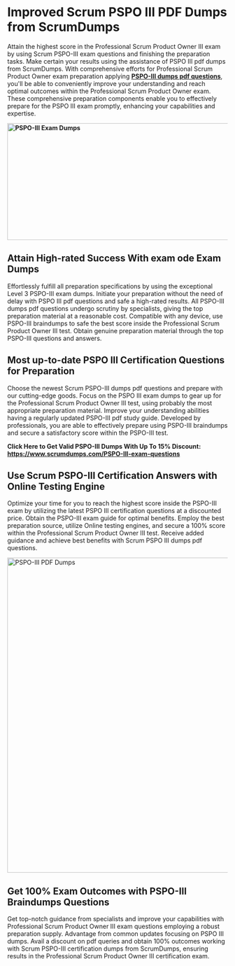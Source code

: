 <h1><strong>Improved Scrum PSPO III PDF Dumps from ScrumDumps</strong></h1>
<p>Attain the highest score in the Professional Scrum Product Owner III exam by using Scrum PSPO-III exam questions and finishing the preparation tasks. Make certain your results using the assistance of PSPO III pdf dumps from ScrumDumps. With comprehensive efforts for Professional Scrum Product Owner exam preparation applying <strong><a href="https://www.scrumdumps.com/PSPO-III-exam-questions">PSPO-III dumps pdf questions</a></strong>, you'll be able to conveniently improve your understanding and reach optimal outcomes within the Professional Scrum Product Owner exam. These comprehensive preparation components enable you to effectively prepare for the PSPO III exam promptly, enhancing your capabilities and expertise.</p>
<p><strong><img src="https://i.ibb.co/8bjQb49/Copy-of-Cleaning-service-banner-Made-with-Poster-My-Wall-2.jpg" alt="PSPO-III Exam Dumps" width="800" height="267" /></strong></p>
<h2><strong>Attain High-rated Success With exam ode Exam Dumps</strong></h2>
<p>Effortlessly fulfill all preparation specifications by using the exceptional Level 3 PSPO-III exam dumps. Initiate your preparation without the need of delay with PSPO III pdf questions and safe a high-rated results. All PSPO-III dumps pdf questions undergo scrutiny by specialists, giving the top preparation material at a reasonable cost. Compatible with any device, use PSPO-III braindumps to safe the best score inside the Professional Scrum Product Owner III test. Obtain genuine preparation material through the top PSPO-III questions and answers.</p>
<h2><strong>Most up-to-date PSPO III Certification Questions for Preparation</strong></h2>
<p>Choose the newest Scrum PSPO-III dumps pdf questions and prepare with our cutting-edge goods. Focus on the PSPO III exam dumps to gear up for the Professional Scrum Product Owner III test, using probably the most appropriate preparation material. Improve your understanding abilities having a regularly updated PSPO-III pdf study guide. Developed by professionals, you are able to effectively prepare using PSPO-III braindumps and secure a satisfactory score within the PSPO-III test.</p>
<p><strong>Click Here to Get Valid PSPO-III Dumps With Up To 15% Discount: <a href="https://www.scrumdumps.com/PSPO-III-exam-questions">https://www.scrumdumps.com/PSPO-III-exam-questions</a></strong></p>
<h2><strong>Use Scrum PSPO-III Certification Answers with Online Testing Engine</strong></h2>
<p>Optimize your time for you to reach the highest score inside the PSPO-III exam by utilizing the latest PSPO III certification questions at a discounted price. Obtain the PSPO-III exam guide for optimal benefits. Employ the best preparation source, utilize Online testing engines, and secure a 100% score within the Professional Scrum Product Owner III test. Receive added guidance and achieve best benefits with Scrum PSPO III dumps pdf questions.</p>
<p><a href="https://www.scrumdumps.com/PSPO-III-exam-questions"><img src="https://i.ibb.co/F3py0hR/Copy-of-Offer-Social-Media-Ad-Made-with-Poster-My-Wall.jpg" alt="PSPO-III PDF Dumps" width="720" height="" /></a></p>
<h2><strong>Get 100% Exam Outcomes with PSPO-III Braindumps Questions</strong></h2>
<p>Get top-notch guidance from specialists and improve your capabilities with Professional Scrum Product Owner III exam questions employing a robust preparation supply. Advantage from common updates focusing on PSPO III dumps. Avail a discount on pdf queries and obtain 100% outcomes working with Scrum PSPO-III certification dumps from ScrumDumps, ensuring results in the Professional Scrum Product Owner III certification exam.</p>
